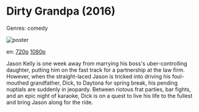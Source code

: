 # Dirty Grandpa (2016)

Genres: comedy

![poster](http://image.tmdb.org/t/p/w500/cZEx6mB5Ftnt7LvlDjTKXcrTvyg.jpg)

en:
  [720p](magnet:?xt=urn:btih:8167A2C3EA511E85E413174BF330DF776A936653&tr=udp://glotorrents.pw:6969/announce&tr=udp://tracker.opentrackr.org:1337/announce&tr=udp://torrent.gresille.org:80/announce&tr=udp://tracker.openbittorrent.com:80&tr=udp://tracker.coppersurfer.tk:6969&tr=udp://tracker.leechers-paradise.org:6969&tr=udp://p4p.arenabg.ch:1337&tr=udp://tracker.internetwarriors.net:1337)
  [1080p](magnet:?xt=urn:btih:D932C178C473E5E800D9E6857BEDB34D891873C7&tr=udp://glotorrents.pw:6969/announce&tr=udp://tracker.opentrackr.org:1337/announce&tr=udp://torrent.gresille.org:80/announce&tr=udp://tracker.openbittorrent.com:80&tr=udp://tracker.coppersurfer.tk:6969&tr=udp://tracker.leechers-paradise.org:6969&tr=udp://p4p.arenabg.ch:1337&tr=udp://tracker.internetwarriors.net:1337)
  


Jason Kelly is one week away from marrying his boss's uber-controlling daughter, putting him on the fast track for a partnership at the law firm. However, when the straight-laced Jason is tricked into driving his foul-mouthed grandfather, Dick, to Daytona for spring break, his pending nuptials are suddenly in jeopardy. Between riotous frat parties, bar fights, and an epic night of karaoke, Dick is on a quest to live his life to the fullest and bring Jason along for the ride.